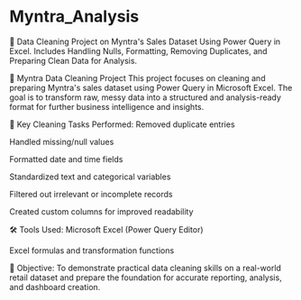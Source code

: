 # Myntra_Analysis
🧹 Data Cleaning Project on Myntra's Sales Dataset Using Power Query in Excel. Includes Handling Nulls, Formatting, Removing Duplicates, and Preparing Clean Data for Analysis.

🧹 Myntra Data Cleaning Project
This project focuses on cleaning and preparing Myntra's sales dataset using Power Query in Microsoft Excel. The goal is to transform raw, messy data into a structured and analysis-ready format for further business intelligence and insights.

🔧 Key Cleaning Tasks Performed:
Removed duplicate entries

Handled missing/null values

Formatted date and time fields

Standardized text and categorical variables

Filtered out irrelevant or incomplete records

Created custom columns for improved readability

🛠️ Tools Used:
Microsoft Excel (Power Query Editor)

Excel formulas and transformation functions

📌 Objective:
To demonstrate practical data cleaning skills on a real-world retail dataset and prepare the foundation for accurate reporting, analysis, and dashboard creation.

